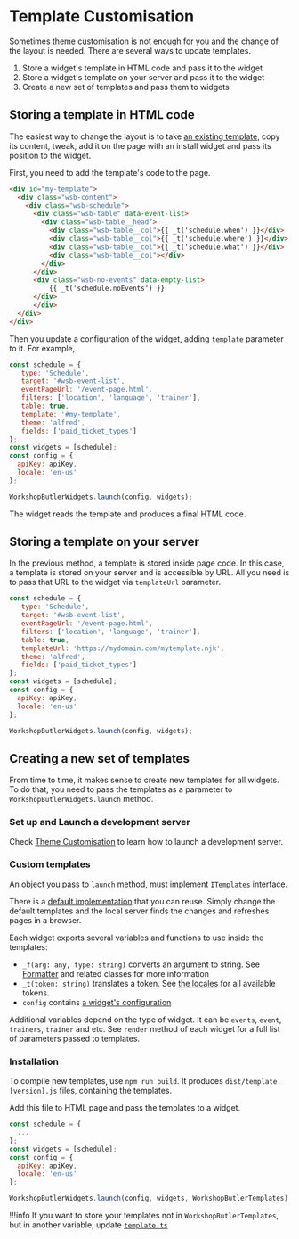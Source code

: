 # Template Customisation

Sometimes [theme customisation](theme.md) is not enough for you and the change of the layout is needed. There are several
ways to update templates. 

1. Store a widget's template in HTML code and pass it to the widget
1. Store a widget's template on your server and pass it to the widget
1. Create a new set of templates and pass them to widgets

## Storing a template in HTML code

The easiest way to change the layout is to take [an existing template](https://github.com/workshopbutler/js-widgets/tree/master/src/templates),
copy its content, tweak, add it on the page with an install widget and pass its position to the widget. 

First, you need to add the template's code to the page. 

```html
<div id="my-template">
  <div class="wsb-content">
    <div class="wsb-schedule">
      <div class="wsb-table" data-event-list>
        <div class="wsb-table__head">
          <div class="wsb-table__col">{{ _t('schedule.when') }}</div>
          <div class="wsb-table__col">{{ _t('schedule.where') }}</div>
          <div class="wsb-table__col">{{ _t('schedule.what') }}</div>
          <div class="wsb-table__col"></div>
        </div>
      </div>
      <div class="wsb-no-events" data-empty-list>
          {{ _t('schedule.noEvents') }}
      </div>
      </div>
  </div>
</div>
```

Then you update a configuration of the widget, adding `template` parameter to it. For example,

```javascript
const schedule = {
   type: 'Schedule',
   target: '#wsb-event-list',
   eventPageUrl: '/event-page.html',
   filters: ['location', 'language', 'trainer'],
   table: true,
   template: '#my-template',
   theme: 'alfred',
   fields: ['paid_ticket_types']
};
const widgets = [schedule];
const config = {
  apiKey: apiKey,
  locale: 'en-us'
};

WorkshopButlerWidgets.launch(config, widgets);
```

The widget reads the template and produces a final HTML code.

## Storing a template on your server

In the previous method, a template is stored inside page code. In this case, a template is stored on your server and is 
accessible by URL. All you need is to pass that URL to the widget via `templateUrl` parameter.


```javascript
const schedule = {
   type: 'Schedule',
   target: '#wsb-event-list',
   eventPageUrl: '/event-page.html',
   filters: ['location', 'language', 'trainer'],
   table: true,
   templateUrl: 'https://mydomain.com/mytemplate.njk',
   theme: 'alfred',
   fields: ['paid_ticket_types']
};
const widgets = [schedule];
const config = {
  apiKey: apiKey,
  locale: 'en-us'
};

WorkshopButlerWidgets.launch(config, widgets);
```

## Creating a new set of templates

From time to time, it makes sense to create new templates for all widgets. To do that, you need to pass the templates
as a parameter to `WorkshopButlerWidgets.launch` method. 

### Set up and Launch a development server
Check [Theme Customisation](theme.md#set-up) to learn how to launch a development server.

### Custom templates
An object you pass to `launch` method, must implement [`ITemplates`](https://github.com/workshopbutler/js-widgets/blob/master/src/templates/ITemplates.ts)
interface. 

There is a [default implementation](https://github.com/workshopbutler/js-widgets/blob/master/src/templates/DefaultTemplates.ts) 
that you can reuse. Simply change the default templates and the local server finds the changes and refreshes pages in a browser.

Each widget exports several variables and functions to use inside the templates:

* `_f(arg: any, type: string)` converts an argument to string. See [Formatter](https://github.com/workshopbutler/js-widgets/blob/master/src/view/Formatter.ts) and related classes for more information
* `_t(token: string)` translates a token. See [the locales](https://github.com/workshopbutler/js-widgets/tree/master/src/locales) for all available tokens.
* `config` contains [a widget's configuration](https://github.com/workshopbutler/js-widgets/tree/master/src/widgets/config)

Additional variables depend on the type of widget. It can be `events`, `event`, `trainers`, `trainer` and etc. See
`render` method of each widget for a full list of parameters passed to templates.

### Installation

To compile new templates, use `npm run build`. It produces `dist/template.[version].js` files, containing the templates.

Add this file to HTML page and pass the templates to a widget.

```javascript
const schedule = {
  ...
};
const widgets = [schedule];
const config = {
  apiKey: apiKey,
  locale: 'en-us'
};

WorkshopButlerWidgets.launch(config, widgets, WorkshopButlerTemplates);
```

!!!info
    If you want to store your templates not in `WorkshopButlerTemplates`, but in another variable, update 
    [`template.ts`](https://github.com/workshopbutler/js-widgets/blob/master/src/templates.ts)  
